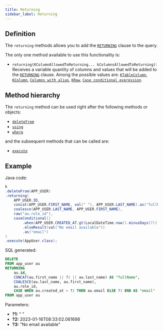 ```yaml
---
title: Returning
sidebar_label: Returning
---
```


## Definition

The `returning` methods allows you to add the [`RETURNING`](/docs/delete-statement/returning/introduction) clause to the query.

The only one method available to use this functionality is:

- `returning(KColumnAllowedToReturning... kColumnsAllowedToReturning)`: Receives a variable quantity of columns and values that will be added to the [`RETURNING`](/docs/delete-statement/returning/introduction) clause. Among the possible values are: [`KTableColumn`](/docs/select-statement/select/introduction#1-ktablecolumn), [`KColumn`](/docs/select-statement/select/introduction#2-kcolumn), [`Columns with alias`](/docs/select-statement/select/introduction#5-columns-with-alias), [`KRaw`](/docs/select-statement/select/introduction#7-kraw), [`Case conditional expression`](/docs/select-statement/select/introduction#8-case-conditional-expression).

## Method hierarchy

The `returning` method can be used right after the following methods or objects:

- [`deleteFrom`](/docs/delete-statement/delete-from/)
- [`using`](/docs/delete-statement/using/)
- [`where`](/docs/delete-statement/where/)

and the subsequent methods that can be called are:

- [`execute`](/docs/select-statement/select/)

## Example

Java code:

```java
k
.deleteFrom(APP_USER)
.returning(
    APP_USER.ID,
    concat(APP_USER.FIRST_NAME, val(" "), APP_USER.LAST_NAME).as("fullName"),
    coalesce(APP_USER.LAST_NAME, APP_USER.FIRST_NAME),
    raw("au.role_id"),
    caseConditional()
        .when(APP_USER.CREATED_AT.gt(LocalDateTime.now().minusDays(7))).then(APP_USER.EMAIL)
        .elseResult(val("No email available"))
        .as("email")
)
.execute(AppUser.class);
```

SQL generated:

```sql
DELETE
FROM app_user au
RETURNING
    au.id,
    CONCAT(au.first_name || ?1 || au.last_name) AS "fullName",
    COALESCE(au.last_name, au.first_name),
    au.role_id,
    CASE WHEN au.created_at > ?2 THEN au.email ELSE ?3 END AS "email"
FROM app_user au
```

Parameters:

- **?1:** " "
- **?2:** 2023-01-16T08:33:02.061698
- **?3:** "No email available"